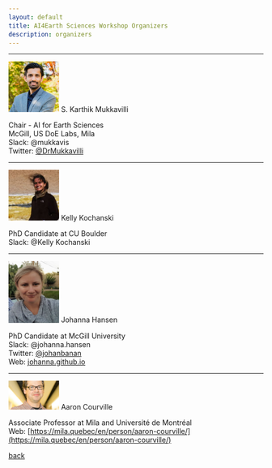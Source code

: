 ```yaml
---
layout: default
title: AI4Earth Sciences Workshop Organizers
description: organizers
---
```


---

<img src="images/karthik.jpg" alt="karthik" width="100"/>
S. Karthik Mukkavilli      

Chair - AI for Earth Sciences  
McGill, US DoE Labs, Mila  
Slack: @mukkavis  
Twitter: [@DrMukkavilli](https://twitter.com/DrMukkavilli)    

---

<img src="images/kelly.jpeg" alt="kelly" width="100"/>
Kelly Kochanski   

PhD Candidate at CU Boulder   
Slack: @Kelly Kochanski  


---

<img src="images/jhansen.png" alt="jhansen" width="100"/>
Johanna Hansen  

PhD Candidate at McGill University  
Slack: @johanna.hansen  
Twitter: [@johanbanan](https://twitter.com/johanbanan)  
Web: [johanna.github.io](johannah.github.io)  

---
<img src="images/aaron.jpg" alt="aaron" width="100"/>
Aaron Courville  

Associate Professor at Mila and Université de Montréal  
Web: [https://mila.quebec/en/person/aaron-courville/](https://mila.quebec/en/person/aaron-courville/)  


[back](./)
